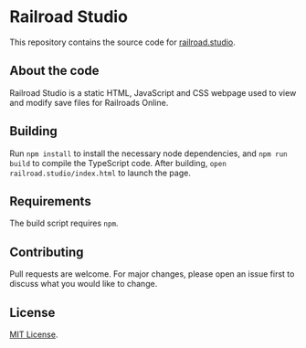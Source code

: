 # Railroad Studio
This repository contains the source code for [railroad.studio](https://railroad.studio/).

## About the code
Railroad Studio is a static HTML, JavaScript and CSS webpage used to view and modify save files for Railroads Online.

## Building
Run `npm install` to install the necessary node dependencies, and `npm run build` to compile the TypeScript code. After building, `open railroad.studio/index.html` to launch the page.

## Requirements
The build script requires `npm`.

## Contributing
Pull requests are welcome. For major changes, please open an issue first to discuss what you would like to change.

## License
[MIT License](LICENSE).
